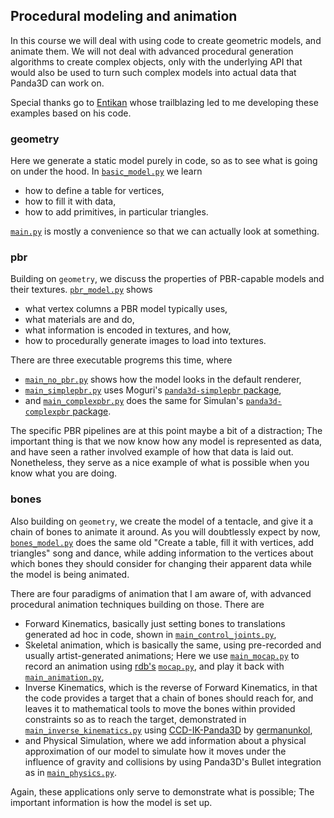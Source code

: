 Procedural modeling and animation
---------------------------------

In this course we will deal with using code to create geometric models,
and animate them. We will not deal with advanced procedural generation
algorithms to create complex objects, only with the underlying API that
would also be used to turn such complex models into actual data that
Panda3D can work on.

Special thanks go to [Entikan](https://entikan.dimension.sh/) whose
trailblazing led to me developing these examples based on his code.


### geometry

Here we generate a static model purely in code, so as to see what is
going on under the hood. In
[`basic_model.py`](./geometry/basic_model.py) we learn
* how to define a table for vertices,
* how to fill it with data,
* how to add primitives, in particular triangles.

[`main.py`](./geometry/main.py) is mostly a convenience so that we can
actually look at something.


### pbr

Building on `geometry`, we discuss the properties of PBR-capable models
and their textures. [`pbr_model.py`](./pbr/pbr_model.py) shows
* what vertex columns a PBR model typically uses,
* what materials are and do,
* what information is encoded in textures, and how,
* how to procedurally generate images to load into textures.

There are three executable progrems this time, where
* [`main_no_pbr.py`](./pbr/main_no_pbr.py) shows how the model looks in
  the default renderer,
* [`main_simplepbr.py`](./pbr/main_simplepbr.py) uses Moguri's
  [`panda3d-simplepbr` package](https://github.com/Moguri/panda3d-simplepbr),
* and [`main_complexpbr.py`](./pbr/main_complexpbr.py) does the same for
  Simulan's
  [`panda3d-complexpbr` package](https://github.com/rayanalysis/panda3d-complexpbr).

The specific PBR pipelines are at this point maybe a bit of a
distraction; The important thing is that we now know how any model is
represented as data, and have seen a rather involved example of how that
data is laid out. Nonetheless, they serve as a nice example of what is
possible when you know what you are doing.


### bones

Also building on `geometry`, we create the model of a tentacle, and give
it a chain of bones to animate it around. As you will doubtlessly expect
by now, [`bones_model.py`](./bones/bones_model.py) does the same old
"Create a table, fill it with vertices, add triangles" song and dance,
while adding information to the vertices about which bones they should
consider for changing their apparent data while the model is being
animated.

There are four paradigms of animation that I am aware of, with advanced
procedural animation techniques building on those. There are
* Forward Kinematics, basically just setting bones to translations
  generated ad hoc in code, shown in
  [`main_control_joints.py`](./bones/main_control_joints.py),
* Skeletal animation, which is basically the same, using pre-recorded
  and usually artist-generated animations; Here we use
  [`main_mocap.py`](./bones/main_mocap.py) to record an animation using
  [rdb's](https://github.com/rdb/) [`mocap.py`](./bones/mocap.py), and
  play it back with [`main_animation.py`](./bones/main_animation.py),
* Inverse Kinematics, which is the reverse of Forward Kinematics, in
  that the code provides a target that a chain of bones should reach
  for, and leaves it to mathematical tools to move the bones within
  provided constraints so as to reach the target, demonstrated in
  [`main_inverse_kinematics.py`](./bones/main_inverse_kinematics.py)
  using [CCD-IK-Panda3D](https://github.com/Germanunkol/CCD-IK-Panda3D)
  by [germanunkol](https://github.com/Germanunkol/),
* and Physical Simulation, where we add information about a physical
  approximation of our model to simulate how it moves under the
  influence of gravity and collisions by using Panda3D's Bullet
  integration as in [`main_physics.py`](./bones/main_physics.py).

Again, these applications only serve to demonstrate what is possible;
The important information is how the model is set up.
